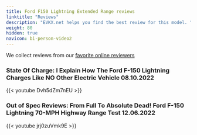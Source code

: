 ```yaml
---
title: Ford F150 Lightning Extended Range reviews
linktitle: "Reviews"
description: "EVKX.net helps you find the best review for this model. "
weight: 80
hidden: true
navicon: bi-person-video2
---
```

We collect reviews from our [favorite online reviewers](/guides/evreviewers/)

### State Of Charge: I Explain How The Ford F-150 Lightning Charges Like NO Other Electric Vehicle 08.10.2022

{{< youtube Dvh5dZm7nEU >}}

### Out of Spec Reviews: From Full To Absolute Dead! Ford F-150 Lightning 70-MPH Highway Range Test 12.06.2022

{{< youtube jrj0zuVmk9E >}}

